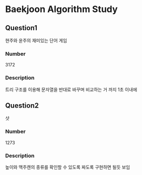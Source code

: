 # Baekjoon Algorithm Study

## Question1
현주와 윤주의 재미있는 단어 게임

### Number
3172

### Description
트리 구조를 이용해 문자열을 반대로 바꾸며 비교하는 거 까지 1초 이내에

## Question2
샷

### Number
1273

### Description
높이와 맥주캔의 종류를 확인할 수 있도록 짜도록 구현하면 될듯 보임